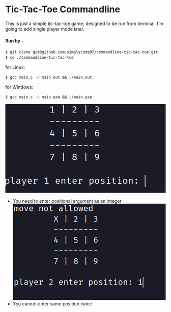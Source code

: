 # Tic-Tac-Toe Commandline

This is just a simple tic-tac-toe game, designed to be run from terminal. I'm going to add single player mode later.

#### Run by -
```bash
$ git clone git@github.com:simplycode07/commandline-tic-tac-toe.git
$ cd ./commandline-tic-tac-toe
```
for Linux:
```bash
$ gcc main.c -o main.out && ./main.out 
```
for Windows:
```bash
$ gcc main.c -o main.exe && ./main.exe
```
![screenshot of what board looks like](https://github.com/simplycode07/commandline-tic-tac-toe/blob/d060bfb0a8b7ea4b374fc1df36a2f6c2dcd0f334/screenshots/Screenshot%201.png?raw=true)

- You need to enter positional argument as an integer
![enter image description here](https://github.com/simplycode07/commandline-tic-tac-toe/blob/d060bfb0a8b7ea4b374fc1df36a2f6c2dcd0f334/screenshots/Screenshot%202.png?raw=true)
- You cannot enter same position twice
